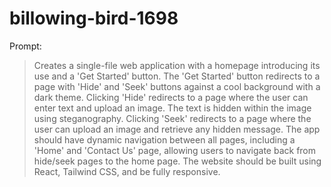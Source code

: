 # billowing-bird-1698

Prompt:
> Creates a single-file web application with a homepage introducing its use and a 'Get Started' button. The 'Get Started' button redirects to a page with 'Hide' and 'Seek' buttons against a cool background with a dark theme. Clicking 'Hide' redirects to a page where the user can enter text and upload an image. The text is hidden within the image using steganography. Clicking 'Seek' redirects to a page where the user can upload an image and retrieve any hidden message. The app should have dynamic navigation between all pages, including a 'Home' and 'Contact Us' page, allowing users to navigate back from hide/seek pages to the home page. The website should be built using React, Tailwind CSS, and be fully responsive.